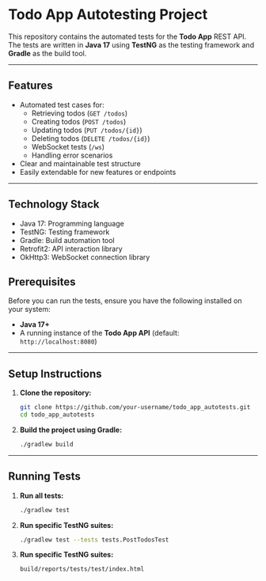 # **Todo App Autotesting Project**

This repository contains the automated tests for the **Todo App** REST API. The tests are written in **Java 17** using **TestNG** as the testing framework and **Gradle** as the build tool.

---

## **Features**
- Automated test cases for:
    - Retrieving todos (`GET /todos`)
    - Creating todos (`POST /todos`)
    - Updating todos (`PUT /todos/{id}`)
    - Deleting todos (`DELETE /todos/{id}`)
    - WebSocket tests (`/ws`)
    - Handling error scenarios
- Clear and maintainable test structure
- Easily extendable for new features or endpoints

---

## **Technology Stack**
- Java 17: Programming language
- TestNG: Testing framework
- Gradle: Build automation tool
- Retrofit2: API interaction library
- OkHttp3: WebSocket connection library

## **Prerequisites**
Before you can run the tests, ensure you have the following installed on your system:
- **Java 17+**
- A running instance of the **Todo App API** (default: `http://localhost:8080`)

---

## **Setup Instructions**
1. **Clone the repository:**
   ```bash
   git clone https://github.com/your-username/todo_app_autotests.git
   cd todo_app_autotests
   ```

2. **Build the project using Gradle:**
   ```bash
   ./gradlew build
   ```

---

## **Running Tests**
1. **Run all tests:**
   ```bash
   ./gradlew test
   ```

2. **Run specific TestNG suites:**
   ```bash
   ./gradlew test --tests tests.PostTodosTest
   ```

3. **Run specific TestNG suites:**
   ```bash
   build/reports/tests/test/index.html
   ```